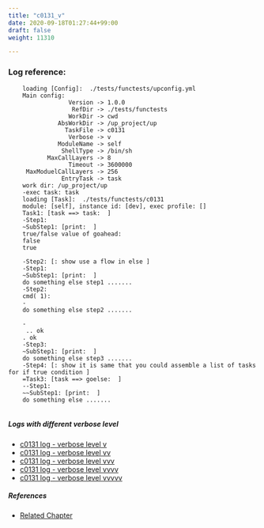 ```yaml
---
title: "c0131_v"
date: 2020-09-18T01:27:44+99:00
draft: false
weight: 11310

---
```


### Log reference: <no value>

```
    loading [Config]:  ./tests/functests/upconfig.yml
    Main config:
                 Version -> 1.0.0
                  RefDir -> ./tests/functests
                 WorkDir -> cwd
              AbsWorkDir -> /up_project/up
                TaskFile -> c0131
                 Verbose -> v
              ModuleName -> self
               ShellType -> /bin/sh
           MaxCallLayers -> 8
                 Timeout -> 3600000
     MaxModuelCallLayers -> 256
               EntryTask -> task
    work dir: /up_project/up
    -exec task: task
    loading [Task]:  ./tests/functests/c0131
    module: [self], instance id: [dev], exec profile: []
    Task1: [task ==> task:  ]
    -Step1:
    ~SubStep1: [print:  ]
    true/false value of goahead:
    false
    true
    
    -Step2: [: show use a flow in else ]
    -Step1:
    ~SubStep1: [print:  ]
    do something else step1 .......
    -Step2:
    cmd( 1):
    -
    do something else step2 .......
    
    -
     .. ok
    . ok
    -Step3:
    ~SubStep1: [print:  ]
    do something else step3 .......
    -Step4: [: show it is same that you could assemble a list of tasks for if true condition ]
    =Task3: [task ==> goelse:  ]
    --Step1:
    ~~SubStep1: [print:  ]
    do something else .......
    
```

##### Logs with different verbose level
* [c0131 log - verbose level v](../../logs/c0131_v)
* [c0131 log - verbose level vv](../../logs/c0131_vv)
* [c0131 log - verbose level vvv](../../logs/c0131_vvv)
* [c0131 log - verbose level vvvv](../../logs/c0131_vvvv)
* [c0131 log - verbose level vvvvv](../../logs/c0131_vvvvv)

##### References
* [Related Chapter](../../flow-controll/c0131)

